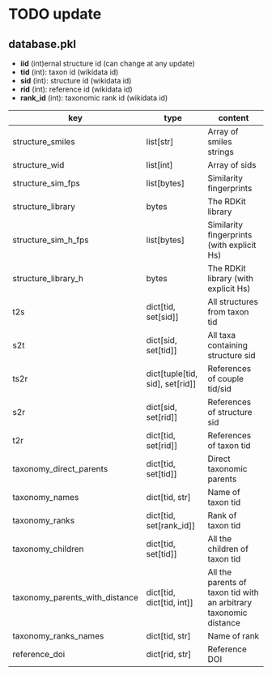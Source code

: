 # TODO update

## database.pkl

- **iid** (int)ernal structure id (can change at any update)
- **tid** (int): taxon id (wikidata id)
- **sid** (int): structure id (wikidata id)
- **rid** (int): reference id (wikidata id)
- **rank_id** (int): taxonomic rank id (wikidata id)

| key | type | content |
|--------------------------------|---------------------------------|-------------------------------------------------------------------|
| structure_smiles | list[str] | Array of smiles strings |
| structure_wid | list[int] | Array of sids |
| structure_sim_fps | list[bytes] | Similarity fingerprints |
| structure_library | bytes | The RDKit library |
| structure_sim_h_fps | list[bytes] | Similarity fingerprints (with explicit Hs) |
| structure_library_h | bytes | The RDKit library (with explicit Hs) |
| t2s | dict\[tid, set[sid]\] | All structures from taxon tid |
| s2t | dict\[sid, set[tid]\] | All taxa containing structure sid |
| ts2r | dict\[tuple[tid, sid], set[rid]\] | References of couple tid/sid |
| s2r | dict\[sid, set[rid]\] | References of structure sid |
| t2r | dict\[tid, set[rid]\] | References of taxon tid |
| taxonomy_direct_parents | dict\[tid, set[tid]\] | Direct taxonomic parents |
| taxonomy_names | dict[tid, str] | Name of taxon tid |
| taxonomy_ranks | dict\[tid, set[rank_id]\] | Rank of taxon tid |
| taxonomy_children | dict\[tid, set[tid]\] | All the children of taxon tid |
| taxonomy_parents_with_distance | dict\[tid, dict[tid, int]\] | All the parents of taxon tid with an arbitrary taxonomic distance |
| taxonomy_ranks_names | dict[tid, str] | Name of rank |
| reference_doi | dict[rid, str] | Reference DOI |
